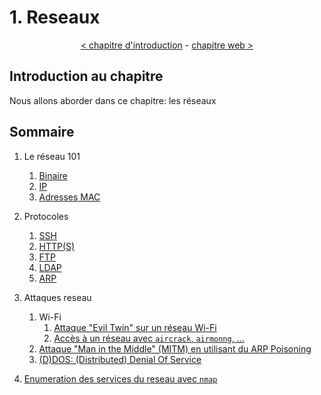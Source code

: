 # 1. Reseaux

<p align="center">
  <a href="../0-introduction/README.md">< chapitre d'introduction</a> - <a href="../2-web/README.md">chapitre web ></a>
</p>

## Introduction au chapitre

Nous allons aborder dans ce chapitre: les réseaux

## Sommaire

1. Le réseau 101
    1. [Binaire](./1-reseau-101/1-binaire.md)
    2. [IP](1-reseau-101/2-ip.md)
    3. [Adresses MAC](1-reseau-101/3-adresses-mac.md)

2. Protocoles
    1. [SSH](2-protocoles/1-ssh.md)
    2. [HTTP(S)](2-protocoles/2-http.md)
    3. [FTP](2-protocoles/3-ftp.md)
    4. [LDAP](2-protocoles/4-ldap.md)
    5. [ARP](2-protocoles/5-arp.md)

3. Attaques reseau
    1. Wi-Fi
        1. [Attaque "Evil Twin" sur un réseau Wi-Fi](./4-attaques-reseau/1-wifi/1-evil-twin.md)
        2. [Accès à un réseau avec `aircrack`, `airmonng`, ...](3-attaques-reseau/1-wifi/2-crack-reseau.md)
    2. [Attaque "Man in the Middle" (MITM) en utilisant du ARP Poisoning](./4-attaques-reseau/2-arp-mitm.md)
    3. [(D)DOS: (Distributed) Denial Of Service](#)

4. [Enumeration des services du reseau avec `nmap`](./5-enumeration-services-reseau/README.md)
